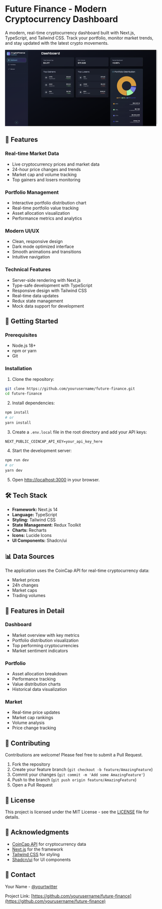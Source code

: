 # Future Finance - Modern Cryptocurrency Dashboard

A modern, real-time cryptocurrency dashboard built with Next.js, TypeScript, and Tailwind CSS. Track your portfolio, monitor market trends, and stay updated with the latest crypto movements.

![Future Finance Dashboard](public/dashboard.png)

## 🌟 Features

### Real-time Market Data
- Live cryptocurrency prices and market data
- 24-hour price changes and trends
- Market cap and volume tracking
- Top gainers and losers monitoring

### Portfolio Management
- Interactive portfolio distribution chart
- Real-time portfolio value tracking
- Asset allocation visualization
- Performance metrics and analytics

### Modern UI/UX
- Clean, responsive design
- Dark mode optimized interface
- Smooth animations and transitions
- Intuitive navigation

### Technical Features
- Server-side rendering with Next.js
- Type-safe development with TypeScript
- Responsive design with Tailwind CSS
- Real-time data updates
- Redux state management
- Mock data support for development

## 🚀 Getting Started

### Prerequisites
- Node.js 18+ 
- npm or yarn
- Git

### Installation

1. Clone the repository:
```bash
git clone https://github.com/yourusername/future-finance.git
cd future-finance
```

2. Install dependencies:
```bash
npm install
# or
yarn install
```

3. Create a `.env.local` file in the root directory and add your API keys:
```env
NEXT_PUBLIC_COINCAP_API_KEY=your_api_key_here
```

4. Start the development server:
```bash
npm run dev
# or
yarn dev
```

5. Open [http://localhost:3000](http://localhost:3000) in your browser.

## 🛠️ Tech Stack

- **Framework:** Next.js 14
- **Language:** TypeScript
- **Styling:** Tailwind CSS
- **State Management:** Redux Toolkit
- **Charts:** Recharts
- **Icons:** Lucide Icons
- **UI Components:** Shadcn/ui

## 📊 Data Sources

The application uses the CoinCap API for real-time cryptocurrency data:
- Market prices
- 24h changes
- Market caps
- Trading volumes

## 🎨 Features in Detail

### Dashboard
- Market overview with key metrics
- Portfolio distribution visualization
- Top performing cryptocurrencies
- Market sentiment indicators

### Portfolio
- Asset allocation breakdown
- Performance tracking
- Value distribution charts
- Historical data visualization

### Market
- Real-time price updates
- Market cap rankings
- Volume analysis
- Price change tracking

## 🤝 Contributing

Contributions are welcome! Please feel free to submit a Pull Request.

1. Fork the repository
2. Create your feature branch (`git checkout -b feature/AmazingFeature`)
3. Commit your changes (`git commit -m 'Add some AmazingFeature'`)
4. Push to the branch (`git push origin feature/AmazingFeature`)
5. Open a Pull Request

## 📝 License

This project is licensed under the MIT License - see the [LICENSE](LICENSE) file for details.

## 🙏 Acknowledgments

- [CoinCap API](https://docs.coincap.io/) for cryptocurrency data
- [Next.js](https://nextjs.org/) for the framework
- [Tailwind CSS](https://tailwindcss.com/) for styling
- [Shadcn/ui](https://ui.shadcn.com/) for UI components

## 📧 Contact

Your Name - [@yourtwitter](https://twitter.com/yourtwitter)

Project Link: [https://github.com/yourusername/future-finance](https://github.com/yourusername/future-finance)

